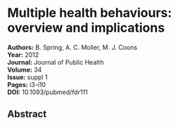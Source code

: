 # Multiple health behaviours: overview and implications

**Authors:** B. Spring, A. C. Moller, M. J. Coons  
**Year:** 2012  
**Journal:** Journal of Public Health  
**Volume:** 34  
**Issue:** suppl 1  
**Pages:** i3-i10  
**DOI:** 10.1093/pubmed/fdr111  

## Abstract


